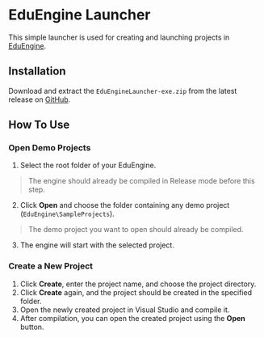 # EduEngine Launcher

This simple launcher is used for creating and launching projects in [EduEngine](https://github.com/ArtemVetik/EduEngine).

## Installation
Download and extract the `EduEngineLauncher-exe.zip` from the latest release on [GitHub](https://github.com/ArtemVetik/EduEngineLauncher/releases).

## How To Use

### Open Demo Projects
1. Select the root folder of your EduEngine.
> The engine should already be compiled in Release mode before this step.
2. Click **Open** and choose the folder containing any demo project (`EduEngine\SampleProjects`).
> The demo project you want to open should already be compiled.
3. The engine will start with the selected project.

### Create a New Project
1. Click **Create**, enter the project name, and choose the project directory.
2. Click **Create** again, and the project should be created in the specified folder.
3. Open the newly created project in Visual Studio and compile it.
4. After compilation, you can open the created project using the **Open** button.
